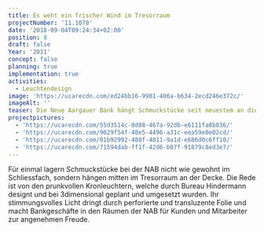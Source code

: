```yaml
---
title: Es weht ein frischer Wind im Tresorraum
projectNumber: '11.1078'
date: '2018-09-04T09:24:34+02:00'
position: 8
draft: false
Year: '2011'
concept: false
planning: true
implementation: true
activities:
  - Leuchtendesign
image: 'https://ucarecdn.com/ed24bb16-9901-406a-b634-2ecd246e372c/'
imageAlt: ''
teaser: Die Neue Aargauer Bank hängt Schmuckstücke seit neuestem an die Decke
projectpictures:
  - 'https://ucarecdn.com/55d3514c-0d88-467a-92db-e6111fa8b836/'
  - 'https://ucarecdn.com/9029f54f-40e5-4496-a31c-eea59e0e02cd/'
  - 'https://ucarecdn.com/01b92992-488f-4811-9a1d-e686d0c6ff10/'
  - 'https://ucarecdn.com/71594dab-ff1f-42d6-b07f-91879c8ed3e7/'
---
```

Für einmal lagern Schmuckstücke bei der NAB nicht wie gewohnt im Schliessfach, sondern hängen mitten im Tresorraum an der Decke. Die Rede ist von den prunkvollen Kronleuchtern, welche durch Bureau Hindermann designt und bei 3dimensional geplant und umgesetzt wurden. Ihr stimmungsvolles Licht dringt durch perforierte und transluzente Folie und macht Bankgeschäfte in den Räumen der NAB für Kunden und Mitarbeiter zur angenehmen Freude.